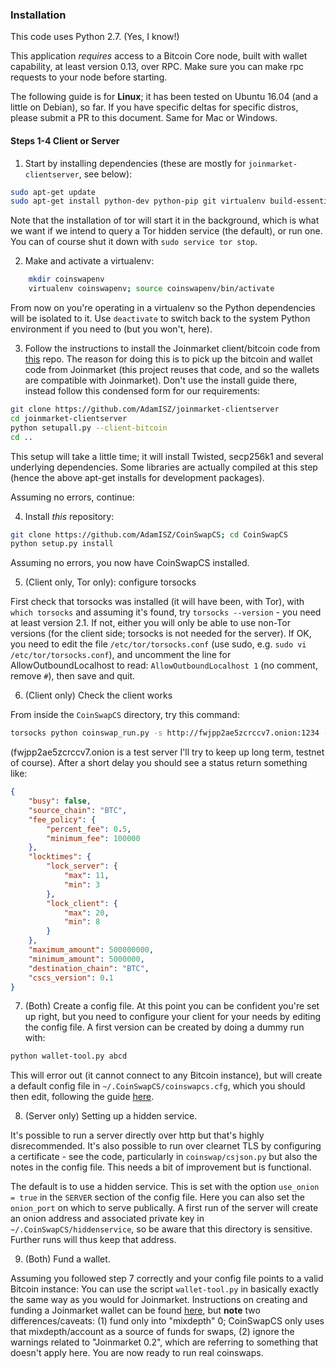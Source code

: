 ### Installation

This code uses Python 2.7. (Yes, I know!)

This application *requires* access to a Bitcoin Core node, built with wallet capability, at least version 0.13, over RPC. Make sure you can make rpc requests to your node before starting.

The following guide is for **Linux**; it has been tested on Ubuntu 16.04 (and a little on Debian), so far. If you have specific deltas for specific distros, please submit a PR to this document. Same for Mac or Windows.

#### Steps 1-4 Client or Server
1. Start by installing dependencies (these are mostly for `joinmarket-clientserver`, see below):

```bash
sudo apt-get update
sudo apt-get install python-dev python-pip git virtualenv build-essential automake pkg-config libtool libffi-dev libssl-dev tor
```

Note that the installation of tor will start it in the background, which is what we want if we intend to query a Tor hidden service (the default), or run one. You can of course shut it down with `sudo service tor stop`.

2. Make and activate a virtualenv:

```bash
    mkdir coinswapenv
    virtualenv coinswapenv; source coinswapenv/bin/activate
```
From now on you're operating in a virtualenv so the Python dependencies will be isolated to it. Use `deactivate` to switch back to the system Python environment if you need to (but you won't, here).

3. Follow the instructions to install the Joinmarket client/bitcoin code from
[this](https://github.com/AdamISZ/joinmarket-clientserver) repo. The reason for
doing this is to pick up the bitcoin and wallet code from Joinmarket (this project
reuses that code, and so the wallets are compatible with Joinmarket). Don't use the install guide there,
instead follow this condensed form for our requirements:

```bash
git clone https://github.com/AdamISZ/joinmarket-clientserver
cd joinmarket-clientserver
python setupall.py --client-bitcoin
cd ..
```
This setup will take a little time; it will install Twisted, secp256k1 and several underlying dependencies. Some libraries are actually compiled at this step (hence the above apt-get installs for development packages).

Assuming no errors, continue:

4. Install *this* repository:

```bash
git clone https://github.com/AdamISZ/CoinSwapCS; cd CoinSwapCS
python setup.py install
```

Assuming no errors, you now have CoinSwapCS installed.

5. (Client only, Tor only): configure torsocks

First check that torsocks was installed (it will have been, with Tor), with `which torsocks` and assuming it's found, try `torsocks --version` - you need at least version 2.1. If not, either you will only be able to use non-Tor versions (for the client side; torsocks is not needed for the server). If OK, you need to edit the file `/etc/tor/torsocks.conf` (use sudo, e.g. `sudo vi /etc/tor/torsocks.conf`), and uncomment the line for AllowOutboundLocalhost to read: `AllowOutboundLocalhost 1` (no comment, remove `#`), then save and quit.

6. (Client only) Check the client works

From inside the `CoinSwapCS` directory, try this command:

```bash
torsocks python coinswap_run.py -s http://fwjpp2ae5zcrccv7.onion:1234 -C
```
(fwjpp2ae5zcrccv7.onion is a test server I'll try to keep up long term, testnet of course). After a short delay you should see a status return something like:

```json
{
    "busy": false, 
    "source_chain": "BTC", 
    "fee_policy": {
        "percent_fee": 0.5, 
        "minimum_fee": 100000
    }, 
    "locktimes": {
        "lock_server": {
            "max": 11, 
            "min": 3
        }, 
        "lock_client": {
            "max": 20, 
            "min": 8
        }
    }, 
    "maximum_amount": 500000000, 
    "minimum_amount": 5000000, 
    "destination_chain": "BTC", 
    "cscs_version": 0.1
}
```

7. (Both) Create a config file.
At this point you can be confident you're set up right, but you need to configure your client for your needs by editing the config file. A first version can be created by doing a dummy run with:

```bash
python wallet-tool.py abcd
```
This will error out (it cannot connect to any Bitcoin instance), but will create a default config file in `~/.CoinSwapCS/coinswapcs.cfg`, which you should then edit, following the guide [here](config-guide.md).

8. (Server only) Setting up a hidden service.

It's possible to run a server directly over http but that's highly disrecommended. It's also possible to run over clearnet TLS by configuring a certificate - see the code, particularly in `coinswap/csjson.py` but also the notes in the config file. This needs a bit of improvement but is functional.

The default is to use a hidden service. This is set with the option `use_onion = true` in the `SERVER` section of the config file. Here you can also set the `onion_port` on which to serve publically. A first run of the server will create an onion address and associated private key in `~/.CoinSwapCS/hiddenservice`, so be aware that this directory is sensitive. Further runs will thus keep that address.

9. (Both) Fund a wallet.

Assuming you followed step 7 correctly and your config file points to a valid Bitcoin instance: You can use the script `wallet-tool.py` in basically exactly the same way as you would for Joinmarket. Instructions on creating and funding a Joinmarket wallet can be found [here](https://github.com/JoinMarket-Org/joinmarket/wiki/Using-the-JoinMarket-internal-wallet), but **note** two differences/caveats: (1) fund only into "mixdepth" 0; CoinSwapCS only uses that mixdepth/account as a source of funds for swaps, (2) ignore the warnings related to "Joinmarket 0.2", which are referring to something that doesn't apply here. You are now ready to run real coinswaps.
